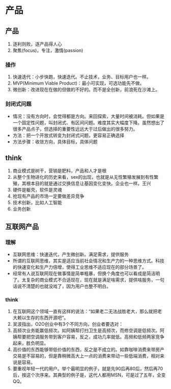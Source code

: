 # 产品
## 产品
1. 逐利则败，逐产品得人心
1. 聚焦(focus)，专注，激情(passion)

### 操作
1. 快速迭代：小步快跑，快速迭代。不止技术，业务、目标用户也一样。
1. MVP(Minimum Viable Product)：最小可实现，可选功能先不做。
1. 微创新：改进现在在做的但做的不好的。而不是全创新，前浪死在沙滩上。

### 封闭式问题
* 情况：没有方向时，会觉得都是方向。来回探索，大量时间被消耗。但如果是一个固定性问题，叫封闭式、有区间问题。难度其实大幅度下降。虽然想出了很多产品点子，但选择的重要性远远大于过后做出的很多努力。
* 方法：把一个开放式转变为封闭式问题，更容易正确选择
* 方法步骤：收敛方向，具体目标，具体问题

## think
1. 商业模式是树干，营销是肥料，产品和人才是根
1. 从整个生物进化的历史来看，sex的出现，也就是从无性繁殖发展到有性繁殖，其根本目的就是通过交换信息让基因变化变快。企业也一样。王兴
1. 硬件是躯壳，软件是灵魂
1. 抢现有产品的市场一定要做差异竞争
  1. 技术创新，比如人工智能
  1. 业务创新

## 互联网产品
### 理解
* 互联网思维：快速迭代，产生微创新。满足需求，提供服务
* 所谓的互联网思维，其实是适应当前社会情况和生产力的一种思维方式。科技的快速变化和生产力倍增，使得工业思维不适应现在的部分场景了。
* 经常有人说互联网现在做事情是简单粗暴，但换个角度也可以看成是简洁明了。太复杂的商业模式不合适现在，现在就是满足啥需求，提供啥服务，一句话说不清楚的也就没戏了，因为用户也整不明白。

### think
1. 在互联网这个领域一直有这样的说法：“如果老二无法战胜老大，那么就把老大赖以生存的东西开源吧”。
1. 吴波指出，O2O创业中有3个不同方向，创业者要选对：
  1. 高频次业务能赢低频次。如阿姨帮打扫卫生是高频次，而修空调是低频次。阿姨帮要把空调服务带到客户容易，反之，成功几率就低。高频和低频两家竞争起来，胜负明显。
  2. 高价值的东西能够带低价值的东西，反之是不成立的。如靠咖啡消费来带房产交易是不容易的，但是靠稍微高大上一点的消费来带动一些低端消费，相对来说是容易。
  3. 要重视年轻一代的用户。举个最明显的例子，就是先90后再80后，然后再70后，按这个次序来。其典型的例子是，这代人都用MSN，可是过了五年，全变QQ。
